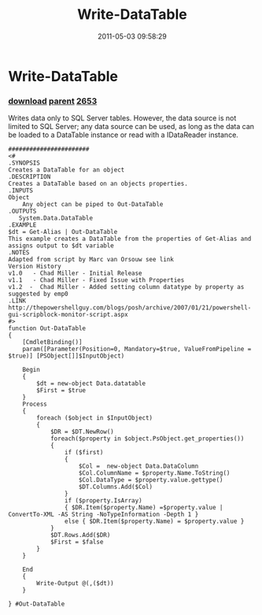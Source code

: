 ﻿---
pid:            2647
parent:         2276
children:       2653
poster:         Chad Miller
title:          Write-DataTable
date:           2011-05-03 09:58:29
description:    Writes data only to SQL Server tables. However, the data source is not limited to SQL Server; any data source can be used, as long as the data can be loaded to a DataTable instance or read with a IDataReader instance.
format:         posh
---

# Write-DataTable

### [download](2647.ps1) [parent](2276.md) [2653](2653.md)

Writes data only to SQL Server tables. However, the data source is not limited to SQL Server; any data source can be used, as long as the data can be loaded to a DataTable instance or read with a IDataReader instance.

```posh
#######################
<#
.SYNOPSIS
Creates a DataTable for an object
.DESCRIPTION
Creates a DataTable based on an objects properties.
.INPUTS
Object
    Any object can be piped to Out-DataTable
.OUTPUTS
   System.Data.DataTable
.EXAMPLE
$dt = Get-Alias | Out-DataTable
This example creates a DataTable from the properties of Get-Alias and assigns output to $dt variable
.NOTES
Adapted from script by Marc van Orsouw see link
Version History
v1.0   - Chad Miller - Initial Release
v1.1   - Chad Miller - Fixed Issue with Properties
v1.2  -  Chad Miller - Added setting column datatype by property as suggested by emp0
.LINK
http://thepowershellguy.com/blogs/posh/archive/2007/01/21/powershell-gui-scripblock-monitor-script.aspx
#>
function Out-DataTable
{
    [CmdletBinding()]
    param([Parameter(Position=0, Mandatory=$true, ValueFromPipeline = $true)] [PSObject[]]$InputObject)

    Begin
    {
        $dt = new-object Data.datatable  
        $First = $true 
    }
    Process
    {
        foreach ($object in $InputObject)
        {
            $DR = $DT.NewRow()  
            foreach($property in $object.PsObject.get_properties())
            {  
                if ($first)
                {  
                    $Col =  new-object Data.DataColumn  
                    $Col.ColumnName = $property.Name.ToString()  
                    $Col.DataType = $property.value.gettype()
                    $DT.Columns.Add($Col)
                }  
                if ($property.IsArray)
                { $DR.Item($property.Name) =$property.value | ConvertTo-XML -AS String -NoTypeInformation -Depth 1 }  
                else { $DR.Item($property.Name) = $property.value }  
            }  
            $DT.Rows.Add($DR)  
            $First = $false
        }
    } 
     
    End
    {
        Write-Output @(,($dt))
    }

} #Out-DataTable
```
